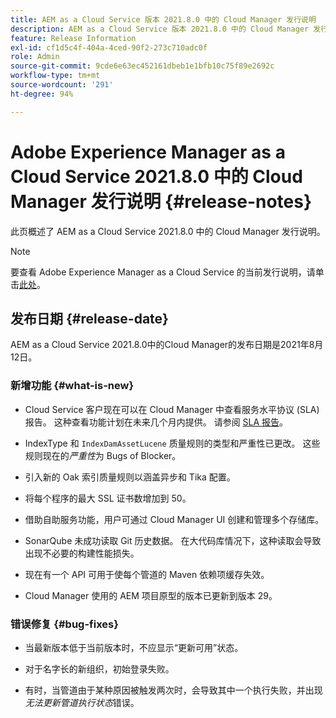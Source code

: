 ```yaml
---
title: AEM as a Cloud Service 版本 2021.8.0 中的 Cloud Manager 发行说明
description: AEM as a Cloud Service 版本 2021.8.0 中的 Cloud Manager 发行说明
feature: Release Information
exl-id: cf1d5c4f-404a-4ced-90f2-273c710adc0f
role: Admin
source-git-commit: 9cde6e63ec452161dbeb1e1bfb10c75f89e2692c
workflow-type: tm+mt
source-wordcount: '291'
ht-degree: 94%

---
```


# Adobe Experience Manager as a Cloud Service 2021.8.0 中的 Cloud Manager 发行说明 {#release-notes}

此页概述了 AEM as a Cloud Service 2021.8.0 中的 Cloud Manager 发行说明。

>[!NOTE]
>要查看 Adobe Experience Manager as a Cloud Service 的当前发行说明，请单击[此处](https://experienceleague.adobe.com/docs/experience-manager-cloud-service/content/release-notes/release-notes/release-notes-current.html)。

## 发布日期 {#release-date}

AEM as a Cloud Service 2021.8.0中的Cloud Manager的发布日期是2021年8月12日。

### 新增功能 {#what-is-new}

* Cloud Service 客户现在可以在 Cloud Manager 中查看服务水平协议 (SLA) 报告。 这种查看功能计划在未来几个月内提供。
请参阅 [SLA 报告](https://experienceleague.adobe.com/docs/experience-manager-cloud-service/content/implementing/using-cloud-manager/sla-reporting.html)。

* IndexType 和 `IndexDamAssetLucene` 质量规则的类型和严重性已更改。 这些规则现在的&#x200B;*严重性*&#x200B;为 Bugs of Blocker。

* 引入新的 Oak 索引质量规则以涵盖异步和 Tika 配置。

* 将每个程序的最大 SSL 证书数增加到 50。

* 借助自助服务功能，用户可通过 Cloud Manager UI 创建和管理多个存储库。

* SonarQube 未成功读取 Git 历史数据。 在大代码库情况下，这种读取会导致出现不必要的构建性能损失。

* 现在有一个 API 可用于使每个管道的 Maven 依赖项缓存失效。

* Cloud Manager 使用的 AEM 项目原型的版本已更新到版本 29。

### 错误修复 {#bug-fixes}

* 当最新版本低于当前版本时，不应显示“更新可用”状态。

* 对于名字长的新组织，初始登录失败。

* 有时，当管道由于某种原因被触发两次时，会导致其中一个执行失败，并出现&#x200B;*无法更新管道执行状态*&#x200B;错误。
